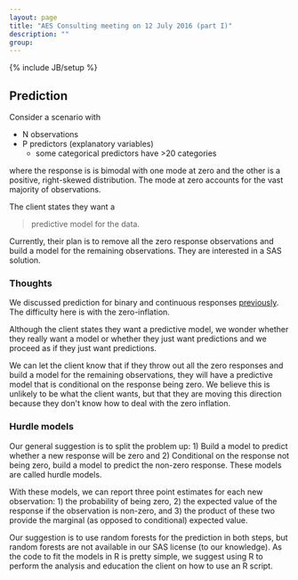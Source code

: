 ```yaml
---
layout: page
title: "AES Consulting meeting on 12 July 2016 (part I)"
description: ""
group: 
---
```

{% include JB/setup %}

## Prediction

Consider a scenario with 

- N observations
- P predictors (explanatory variables)
  - some categorical predictors have >20 categories

where the response is is bimodal with one mode at zero and the other is a positive, right-skewed distribution. The mode at zero accounts for the vast majority of observations. 

The client states they want a

> predictive model for the data.

Currently, their plan is to remove all the zero response observations and build a model for the remaining observations. They are interested in a SAS solution.  

### Thoughts

We discussed prediction for binary and continuous responses [previously](20160621.html). 
The difficulty here is with the zero-inflation. 

Although the client states they want a predictive model, we wonder whether they really want a model or whether they just want predictions and we proceed as if they just want predictions. 

We can let the client know that if they throw out all the zero responses and build a model for the remaining observations, they will have a predictive model that is conditional on the response being zero. 
We believe this is unlikely to be what the client wants, but that they are moving this direction because they don't know how to deal with the zero inflation. 

### Hurdle models

Our general suggestion is to split the problem up: 1) Build a model to predict whether a new response will be zero and 2) Conditional on the response not being zero, build a model to predict the non-zero response. 
These models are called hurdle models.

With these models, we can report three point estimates for each new observation: 1) the probability of being zero, 2) the expected value of the response if the observation is non-zero, and 3) the product of these two provide the marginal (as opposed to conditional) expected value. 

Our suggestion is to use random forests for the prediction in both steps, but random forests are not available in our SAS license (to our knowledge). 
As the code to fit the models in R is pretty simple, we suggest using R to perform the analysis and education the client on how to use an R script. 





